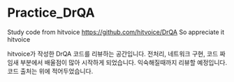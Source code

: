 # Practice_DrQA
Study code from hitvoice
https://github.com/hitvoice/DrQA
So appreciate it hitvoice


hitvoice가 작성한 DrQA 코드를 리뷰하는 공간입니다.
전처리, 네트워크 구현, 코드 짜임새 부분에서 배울점이 많아 시작하게 
되었습니다.
익숙해질때까지 리뷰할 예정입니다.
코드 출처는 위에 적어두었습니다.
